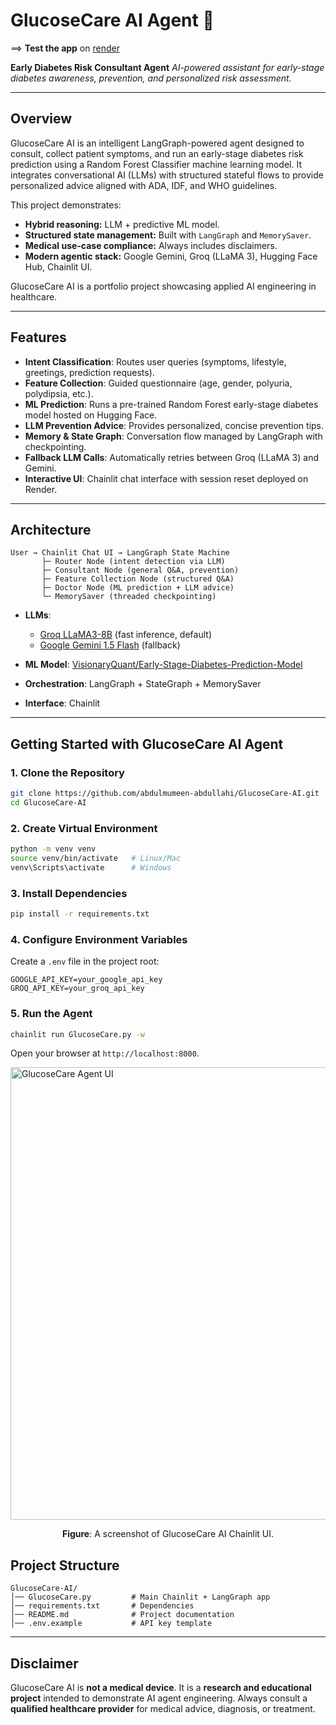 # GlucoseCare AI Agent 🤖

==> **Test the app** on [render](https://glucosecare-ai-agent.onrender.com)

**Early Diabetes Risk Consultant Agent**
*AI-powered assistant for early-stage diabetes awareness, prevention, and personalized risk assessment.*

---

## Overview

GlucoseCare AI is an intelligent LangGraph-powered agent designed to consult, collect patient symptoms, and run an early-stage diabetes risk prediction using a Random Forest Classifier machine learning model. It integrates conversational AI (LLMs) with structured stateful flows to provide personalized advice aligned with ADA, IDF, and WHO guidelines.

This project demonstrates:

* **Hybrid reasoning:** LLM + predictive ML model.
* **Structured state management:** Built with `LangGraph` and `MemorySaver`.
* **Medical use-case compliance:** Always includes disclaimers.
* **Modern agentic stack:** Google Gemini, Groq (LLaMA 3), Hugging Face Hub, Chainlit UI.

GlucoseCare AI is a portfolio project showcasing applied AI engineering in healthcare.

---

## Features

* **Intent Classification**: Routes user queries (symptoms, lifestyle, greetings, prediction requests).
* **Feature Collection**: Guided questionnaire (age, gender, polyuria, polydipsia, etc.).
* **ML Prediction**: Runs a pre-trained Random Forest early-stage diabetes model hosted on Hugging Face.
* **LLM Prevention Advice**: Provides personalized, concise prevention tips.
* **Memory & State Graph**: Conversation flow managed by LangGraph with checkpointing.
* **Fallback LLM Calls**: Automatically retries between Groq (LLaMA 3) and Gemini.
* **Interactive UI**: Chainlit chat interface with session reset deployed on Render.

---

## Architecture

```
User → Chainlit Chat UI → LangGraph State Machine
       ├─ Router Node (intent detection via LLM)
       ├─ Consultant Node (general Q&A, prevention)
       ├─ Feature Collection Node (structured Q&A)
       ├─ Doctor Node (ML prediction + LLM advice)
       └─ MemorySaver (threaded checkpointing)
```

* **LLMs**:

  * [Groq LLaMA3-8B](https://groq.com/) (fast inference, default)
  * [Google Gemini 1.5 Flash](https://ai.google.dev/) (fallback)
* **ML Model**: [VisionaryQuant/Early-Stage-Diabetes-Prediction-Model](https://huggingface.co/VisionaryQuant/Early-Stage-Diabetes-Prediction-Model)
* **Orchestration**: LangGraph + StateGraph + MemorySaver
* **Interface**: Chainlit

---

## Getting Started with GlucoseCare AI Agent

### 1. Clone the Repository

```bash
git clone https://github.com/abdulmumeen-abdullahi/GlucoseCare-AI.git
cd GlucoseCare-AI
```

### 2. Create Virtual Environment

```bash
python -m venv venv
source venv/bin/activate   # Linux/Mac
venv\Scripts\activate      # Windows
```

### 3. Install Dependencies

```bash
pip install -r requirements.txt
```

### 4. Configure Environment Variables

Create a `.env` file in the project root:

```env
GOOGLE_API_KEY=your_google_api_key
GROQ_API_KEY=your_groq_api_key
```

### 5. Run the Agent

```bash
chainlit run GlucoseCare.py -w
```

Open your browser at `http://localhost:8000`.

<img width="1366" height="724" alt="GlucoseCare Agent UI" src="https://github.com/user-attachments/assets/6eb81cba-1a3d-4f4a-8416-91fe6441585b" />

 <p align="center"><b>Figure</b>: A screenshot of GlucoseCare AI Chainlit UI.</p>

## Project Structure

```
GlucoseCare-AI/
│── GlucoseCare.py         # Main Chainlit + LangGraph app
│── requirements.txt       # Dependencies
│── README.md              # Project documentation
│── .env.example           # API key template
```

---

## Disclaimer

GlucoseCare AI is **not a medical device**. It is a **research and educational project** intended to demonstrate AI agent engineering. Always consult a **qualified healthcare provider** for medical advice, diagnosis, or treatment.
